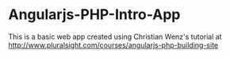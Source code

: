 # Angularjs-PHP-Intro-App
This is a basic web app created using Christian Wenz's tutorial at http://www.pluralsight.com/courses/angularjs-php-building-site
